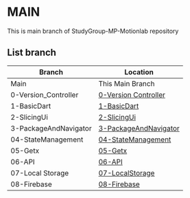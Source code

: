 # MAIN
This is main branch of StudyGroup-MP-Motionlab repository

## List branch

| Branch    | Location |
| -------- | ------- |
| Main  | This Main Branch    |
| 0-Version_Controller | [0-Version Controller](https://github.com/saymynamenow/StudyGroup-MP-Motionlab/tree/0-Version_Controller)   |
| 1-BasicDart | [1-BasicDart](https://github.com/saymynamenow/StudyGroup-MP-Motionlab/tree/1-BasicDart) | 
| 2-SlicingUi | [2-SlicingUi](https://github.com/saymynamenow/StudyGroup-MP-Motionlab/tree/2-SlicingUi) |
| 3-PackageAndNavigator | [3-PackageAndNavigator](https://github.com/saymynamenow/StudyGroup-MP-Motionlab/tree/3-PackageAndNavigator) |
| 04-StateManagement | [04-StateManagement](https://github.com/saymynamenow/StudyGroup-MP-Motionlab/tree/04-StateManagement) |
| 05-Getx | [05-Getx](https://github.com/saymynamenow/StudyGroup-MP-Motionlab/tree/05-Getx) |
| 06-API | [06-API](https://github.com/saymynamenow/StudyGroup-MP-Motionlab/tree/06-API) |
| 07-Local Storage | [07-LocalStorage](https://github.com/saymynamenow/StudyGroup-MP-Motionlab/tree/07-LocalStorage) |
| 08-Firebase | [08-Firebase](https://github.com/saymynamenow/StudyGroup-MP-Motionlab/tree/08-Firebase) |
